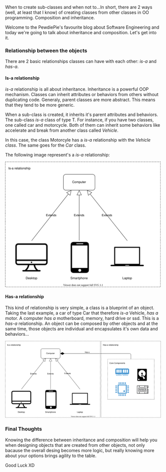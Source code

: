 <div style="text-align: left;">
    <p>
        When to create sub-classes and when not to...In short, there are 2 ways
        (well, at least that I know) of creating classes from
        other classes in OO programming. Composition and inheritance.
    </p>
    <p>
        Welcome to the PewdiePie's favourite blog about Software Engineering and today
        we're going to talk about inheritance and composition. Let's get into it.
    </p>
    <h3>Relationship between the objects</h3>
    <p>
        There are 2 basic relationships classes can have with each other: <i>is-a</i> and
        <i>has-a</i>.
    </p>
    <h4>Is-a relationship</h4>
    <p>
        <i>is-a</i> relationship is all about inheritance. Inheritance is a powerful OOP mechanism.
        Classes can inherit attributes or behaviors from others without duplicating code.
        Generaly, parent classes are more abstract. This means that they tend to be more generic. 
    </p>
    <p>
        When a sub-class is created, it inherits it's parent attributes and behaviors. The sub-class
        <i>is-a</i> class of type T. For instance, if you have two classes, one called car and motorcycle.
        Both of them can inherit some behaviors like accelerate and break from another class called
        <i>Vehicle</i>.
    </p>
    <p>
        In this case, the class Motorcyle has a <i>is-a</i> relationship with the <i>Vehicle class</i>.
        The same goes for the <i>Car</i> class.
    </p>
    <p>
        The following image represent's a <i>is-a</i> relationship:
    </p>
    <img class="post-img" src="images/oop-inheritance-composition/is-a.svg" alt="">
    <h4>Has-a relationship</h4>
    <p>
        This kind of relationship is very simple, a class is a blueprint of an object. Taking the last
        example, a car of type Car that therefore <i>is-a</i> Vehicle, <i>has a</i> motor.
        A computer <i>has a</i> motherboard, memory, hard drive or ssd. This is a <i>has-a</i> relationship.
        An object can be composed by other objects and at the same time, those objects are individual and encapsulates
        it's own data and behaviors...
    </p>
    <img class="post-img" src="images/oop-inheritance-composition/has-a.svg" alt="">
    <h3>Final Thoughts</h3>
    <p>
        Knowing the difference between inheritance and composition will help you when designing
        objects that are created from other objects, not only bacause the overall desing
        becomes more logic, but really knowing more about your options brings agility to the table.
    </p>
    Good Luck XD
</div>